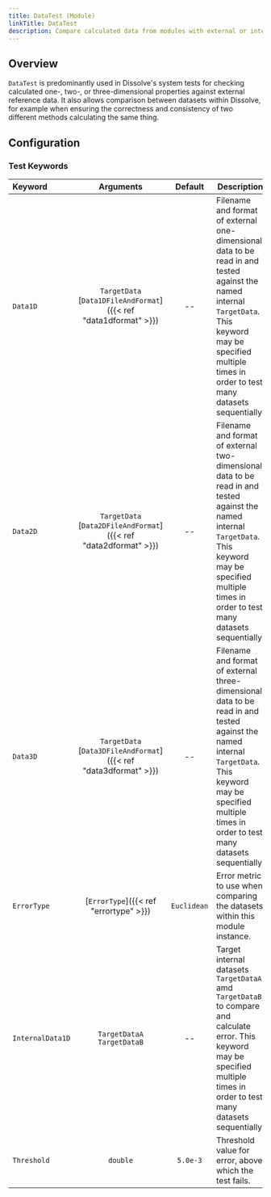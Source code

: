 ```yaml
---
title: DataTest (Module)
linkTitle: DataTest
description: Compare calculated data from modules with external or internal references
---
```


## Overview

`DataTest` is predominantly used in Dissolve's system tests for checking calculated one-, two-, or three-dimensional properties against external reference data. It also allows comparison between datasets within Dissolve, for example when ensuring the correctness and consistency of two different methods calculating the same thing.

## Configuration

### Test Keywords

|Keyword|Arguments|Default|Description|
|:------|:--:|:-----:|-----------|
|`Data1D`|`TargetData`<br/>[`Data1DFileAndFormat`]({{< ref "data1dformat" >}})|--|Filename and format of external one-dimensional data to be read in and tested against the named internal `TargetData`. This keyword may be specified multiple times in order to test many datasets sequentially.|
|`Data2D`|`TargetData`<br/>[`Data2DFileAndFormat`]({{< ref "data2dformat" >}})|--|Filename and format of external two-dimensional data to be read in and tested against the named internal `TargetData`. This keyword may be specified multiple times in order to test many datasets sequentially.|
|`Data3D`|`TargetData`<br/>[`Data3DFileAndFormat`]({{< ref "data3dformat" >}})|--|Filename and format of external three-dimensional data to be read in and tested against the named internal `TargetData`. This keyword may be specified multiple times in order to test many datasets sequentially.|
|`ErrorType`|[`ErrorType`]({{< ref "errortype" >}})|`Euclidean`|Error metric to use when comparing the datasets within this module instance.|
|`InternalData1D`|`TargetDataA`<br/>`TargetDataB`|--|Target internal datasets `TargetDataA` amd `TargetDataB` to compare and calculate error. This keyword may be specified multiple times in order to test many datasets sequentially.|
|`Threshold`|`double`|`5.0e-3`|Threshold value for error, above which the test fails.|
